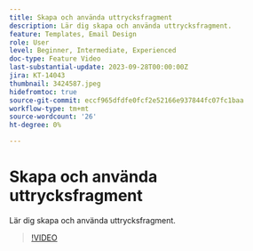 ```yaml
---
title: Skapa och använda uttrycksfragment
description: Lär dig skapa och använda uttrycksfragment.
feature: Templates, Email Design
role: User
level: Beginner, Intermediate, Experienced
doc-type: Feature Video
last-substantial-update: 2023-09-28T00:00:00Z
jira: KT-14043
thumbnail: 3424587.jpeg
hidefromtoc: true
source-git-commit: eccf965dfdfe0fcf2e52166e937844fc07fc1baa
workflow-type: tm+mt
source-wordcount: '26'
ht-degree: 0%

---
```



# Skapa och använda uttrycksfragment

Lär dig skapa och använda uttrycksfragment.

>[!VIDEO](https://video.tv.adobe.com/v/3424587/?learn=on)
